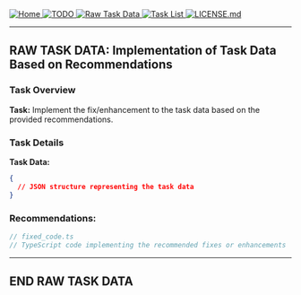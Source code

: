 <div>
  <a href="README.md">
    <img src="https://img.shields.io/badge/README.md-purple" alt="Home">
  </a>
  <a href="TODO.md">
    <img src="https://img.shields.io/badge/TODO.md-red" alt="TODO">
  </a>
  <a href="TODO_RAW_TASK_DATA.md">
    <img src="https://img.shields.io/badge/TODO_RAW_TASK_DATA.md-orange" alt="Raw Task Data">
  </a>
  <a href="TASK_LIST.md">
    <img src="https://img.shields.io/badge/TASK_LIST.md-green" alt="Task List">
  </a>
  <a href="LICENSE.md">
    <img src="https://img.shields.io/badge/LICENSE.md-lightgrey" alt="LICENSE.md">
  </a>
</div>

---

## RAW TASK DATA: Implementation of Task Data Based on Recommendations

### Task Overview

**Task:** Implement the fix/enhancement to the task data based on the provided recommendations.

### Task Details

**Task Data:**

```json
{
  // JSON structure representing the task data
}
```

### Recommendations:

```ts
// fixed_code.ts
// TypeScript code implementing the recommended fixes or enhancements
```

---

## END RAW TASK DATA
